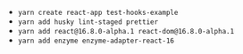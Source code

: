 - `yarn create react-app test-hooks-example`
- `yarn add husky lint-staged prettier`
- `yarn add react@16.8.0-alpha.1 react-dom@16.8.0-alpha.1`
- `yarn add enzyme enzyme-adapter-react-16`

